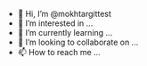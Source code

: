 - 👋 Hi, I’m @mokhtargittest
- 👀 I’m interested in ...
- 🌱 I’m currently learning ...
- 💞️ I’m looking to collaborate on ...
- 📫 How to reach me ...

<!---
mokhtargittest/mokhtargittest is a ✨ special ✨ repository because its `README.md` (this file) appears on your GitHub profile.
You can click the Preview link to take a look at your changes.
--->
